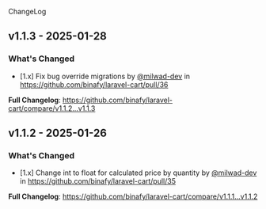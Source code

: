 ChangeLog

## v1.1.3 - 2025-01-28

### What's Changed

* [1.x] Fix bug override migrations by [@milwad-dev](https://github.com/milwad-dev) in https://github.com/binafy/laravel-cart/pull/36

**Full Changelog**: https://github.com/binafy/laravel-cart/compare/v1.1.2...v1.1.3

## v1.1.2 - 2025-01-26

### What's Changed

* [1.x] Change int to float for calculated price by quantity by [@milwad-dev](https://github.com/milwad-dev) in https://github.com/binafy/laravel-cart/pull/35

**Full Changelog**: https://github.com/binafy/laravel-cart/compare/v1.1.1...v1.1.2
